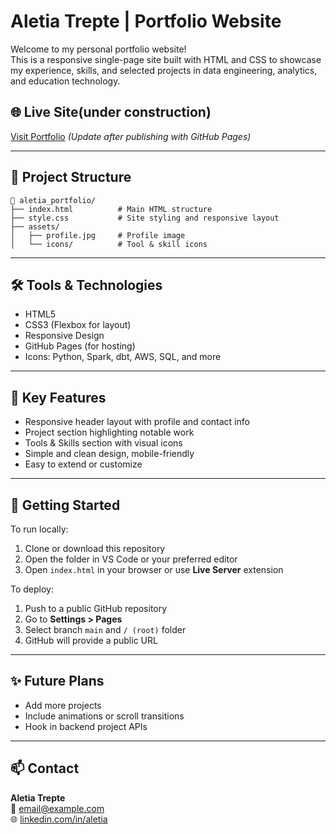 # Aletia Trepte | Portfolio Website

Welcome to my personal portfolio website!  
This is a responsive single-page site built with HTML and CSS to showcase my experience, skills, and selected projects in data engineering, analytics, and education technology.

## 🌐 Live Site(under construction)

[Visit Portfolio](https://parcheesime.github.io/aletia-portfolio/) *(Update after publishing with GitHub Pages)*

---

## 📁 Project Structure

```
📁 aletia_portfolio/
├── index.html          # Main HTML structure
├── style.css           # Site styling and responsive layout
├── assets/
│   ├── profile.jpg     # Profile image
│   └── icons/          # Tool & skill icons
```

---

## 🛠️ Tools & Technologies

- HTML5
- CSS3 (Flexbox for layout)
- Responsive Design
- GitHub Pages (for hosting)
- Icons: Python, Spark, dbt, AWS, SQL, and more

---

## 📌 Key Features

- Responsive header layout with profile and contact info
- Project section highlighting notable work
- Tools & Skills section with visual icons
- Simple and clean design, mobile-friendly
- Easy to extend or customize

---

## 🚀 Getting Started

To run locally:

1. Clone or download this repository
2. Open the folder in VS Code or your preferred editor
3. Open `index.html` in your browser or use **Live Server** extension

To deploy:

1. Push to a public GitHub repository
2. Go to **Settings > Pages**
3. Select branch `main` and `/ (root)` folder
4. GitHub will provide a public URL

---

## ✨ Future Plans

- Add more projects
- Include animations or scroll transitions
- Hook in backend project APIs

---

## 📫 Contact

**Aletia Trepte**  
📧 email@example.com  
🌐 [linkedin.com/in/aletia](https://linkedin.com/in/aletia)
